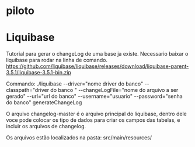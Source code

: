 # piloto

# Liquibase
Tutorial para gerar o changeLog de uma base ja existe.
Necessario baixar o liquibase para rodar na linha de comando.
https://github.com/liquibase/liquibase/releases/download/liquibase-parent-3.5.1/liquibase-3.5.1-bin.zip

Commando:
./liquibase --driver="nome driver do banco" --classpath="driver do banco "  --changeLogFile="nome do arquivo a ser gerado" --url="url do banco"  --username="usuario"  --password="senha do banco" generateChangeLog

O arquivo changelog-master é o arquivo principal do liquibase, dentro dele voce pode colocar os tipo de dados para criar os campos das tabelas, e incluir os arquivos de changelog.

Os arquivos estão localizados na pasta: src/main/resources/
